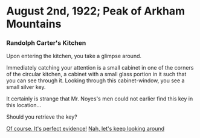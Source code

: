# August 2nd, 1922; Peak of Arkham Mountains
### Randolph Carter's Kitchen

<p>Upon entering the kitchen, you take a glimpse around.</p>

<p>Immediately catching your attention is a small cabinet in one
of the corners of the circular kitchen, a cabinet with a small
glass portion in it such that you can see through it. Looking
through this cabinet-window, you see a small silver key.</p>

<p>It certainly is strange that Mr. Noyes's men could not earlier
find this key in this location...</p>

Should you retrieve the key?

[Of course. It's perfect evidence!](Yay-Key.md)
[Nah, let's keep looking around](Nay-Key.md)